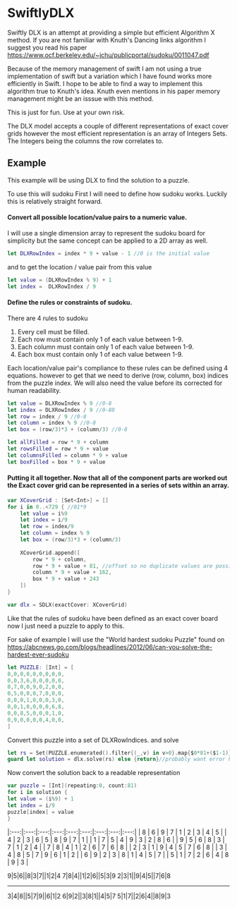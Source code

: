 # SwiftlyDLX

Swiftly DLX is an attempt at providing a simple but efficient Algorithm X method. If you are not familiar with Knuth's Dancing links algorithm I suggest you read his paper https://www.ocf.berkeley.edu/~jchu/publicportal/sudoku/0011047.pdf

Because of the memory management of swift I am not using a true implementation of swift but a variation which I have found works more efficiently in Swift. I hope to be able to find a way to implement this algorithm true to Knuth's idea. Knuth even mentions in his paper memory management might be an isssue with this method.

This is just for fun. Use at your own risk. 


The DLX model accepts a couple of different representations of exact cover grids however the most efficient representation is an array of Integers Sets. The Integers being the columns the row correlates to.

## Example

This example will be using DLX to find the solution to a puzzle.

To use this will sudoku First I will need to define how sudoku works. Luckily this is relatively straight forward. 

#### Convert all possible location/value pairs to a numeric value.

I will use a single dimension array to represent the sudoku board for simplicity but the same concept can be applied to a 2D array as well. 

```swift
let DLXRowIndex = index * 9 + value - 1 //0 is the initial value
```

and to get the location / value pair from this value

```swift
let value = (DLXRowIndex % 9) + 1
let index =  DLXRowIndex / 9
```

#### Define the rules or constraints of sudoku. 

There are 4 rules to sudoku

1. Every cell must be filled.
2. Each row must contain only 1 of each value between 1-9.
3. Each column must contain only 1 of each value between 1-9.
4. Each box must contain only 1 of each value between 1-9.

Each location/value pair's compliance to these rules can be defined using 4 equations. however to get that we need to derive (row, column, box) indices from the puzzle index. We will also need the value before its corrected for human readability. 

```swift
let value = DLXRowIndex % 9 //0-8
let index = DLXRowIndex / 9 //0-80
let row = index / 9 //0-8
let column = index % 9 //0-8
let box = (row/3)*3 + (column/3) //0-8

let allFilled = row * 9 + column
let rowsFilled = row * 9 + value
let columnsFilled = column * 9 + value
let boxFilled = box * 9 + value

```

#### Putting it all together. Now that all of the component parts are worked out the Exact cover grid can be represented in a series of sets within an array.

```swift
var XCoverGrid : [Set<Int>] = []
for i in 0..<729 { //81*9
    let value = i%9
    let index = i/9
    let row = index/9
    let column = index % 9
    let box = (row/3)*3 + (column/3)
    
    XCoverGrid.append([
        row * 9 + column,
        row * 9 + value + 81, //offset so no duplicate values are possible
        column * 9 + value + 162,
        box * 9 + value + 243
    ])
}

var dlx = SDLX(exactCover: XCoverGrid)
```

Like that the rules of sudoku have been defined as an exact cover board now I just need a puzzle to apply to this.

For sake of example I will use the "World hardest sudoku Puzzle" found on https://abcnews.go.com/blogs/headlines/2012/06/can-you-solve-the-hardest-ever-sudoku

```swift
let PUZZLE: [Int] = [
8,0,0,0,0,0,0,0,0,
0,0,3,6,0,0,0,0,0,
0,7,0,0,9,0,2,0,0,
0,5,0,0,0,7,0,0,0,
0,0,0,1,0,0,0,3,0,
0,0,1,0,0,0,0,6,8,
0,0,8,5,0,0,0,1,0,
0,9,0,0,0,0,4,0,0,
]
```

Convert this puzzle into a set of DLXRowIndices. and solve

```swift
let rs = Set(PUZZLE.enumerated().filter{(_,v) in v>0}.map{$0*81+($1-1)})
guard let solution = dlx.solve(rs) else {return}//probably want error handling

```

Now convert the solution back to a readable representation

```swift
var puzzle = [Int](repeating:0, count:81)
for i in solution {
let value = (i%9) + 1
let index = i/9
puzzle[index] = value
}
```
|:---:|:---:|:---:|:---:|:---:|:---:|:---:|:---:|:---:|
| 8 | 6 | 9 | 7 | 1 | 2 | 3 | 4 | 5 |
| 4 | 2 | 3 | 6 | 5 | 8 | 9 | 7 | 1 |
| 1 | 7 | 5 | 4 | 9 | 3 | 2 | 8 | 6 |
| 9 | 5 | 6 | 8 | 3 | 7 | 1 | 2 | 4 |
| 7 | 8 | 4 | 1 | 2 | 6 | 7 | 6 | 8 |
| 2 | 3 | 1 | 9 | 4 | 5 | 7 | 6 | 8 |
| 3 | 4 | 8 | 5 | 7 | 9 | 6 | 1 | 2 |
| 6 | 9 | 2 | 3 | 8 | 1 | 4 | 5 | 7 |
| 5 | 1 | 7 | 2 | 6 | 4 | 8 | 9 | 3 |

9|5|6||8|3|7||1|2|4
7|8|4||1|2|6||5|3|9
2|3|1||9|4|5||7|6|8
___________________
3|4|8||5|7|9||6|1|2
6|9|2||3|8|1||4|5|7
5|1|7||2|6|4||8|9|3



